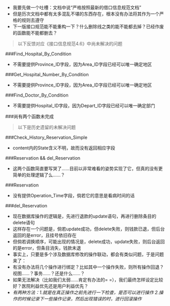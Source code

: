 - 我要先做一个吐槽：文档中说“严格按照最新的借口信息规范文档”
- 但是历次文档中都有太多混乱不堪的东西存在，根本没有办法将其作为一个严格的规则去遵守
- 下一版接口规范能不能重构一下？什么删除线之类的能不能都去掉？已经作废的函数能不能都删去？

> 以下反馈对应《接口信息规范4.6》中尚未解决的问题

###Find_Hospital_By_Condition
- 不需要提供Province_ID字段，因为Area_ID字段已经可以唯一确定地区

###Get_Hospital_Number_By_Condition
- 不需要提供Province_ID字段，因为Area_ID字段已经可以唯一确定地区

###Find_Doctor_By_Condition
- 不需要提供Hospital_ID字段，因为Depart_ID字段已经可以唯一确定部门

###尚有两个函数未完成

> 以下是历史遗留的未解决问题

###Check_History_Reservation_Simple
- content内的State含义不明，故而没有返回相应字段

###Reservation && del_Reservation
- 这两个函数简直要写哭了……目前以非常难看的姿势实现了它，但真的没有更简单的处理逻辑了么……？

###Reservation
- 没有提供Operation_Time字段，倘若它的意思是看病时间的话

###del_Reservation
- 现在数据库操作的逻辑是，先进行退款的update语句，再进行删除条目的delete语句
- 这样存在一个问题是，倘若update成功，但delete失败，则钱款已退，但后台返回的是error，且挂号依旧存在
- 但倘若调换顺序，可能出现的情况是，delete成功，update失败，则后台返回的是error，但条目消失，钱款未退
- 事实上，只要是多个涉及数据库修改的操作联动，都会有类似问题，于是问题来了：
- 有没有办法将几个操作进行绑定？比如其中一个操作失败，则所有操作回退？视图……？事务……？还是什么……？
- 如果无法解决（比如我们太弱……肯定有办法的= =），我们最终怎样设定比较好？医院利益优先还是用户利益优先？
- *有两种方法：1.就是在真正操作之前先进行一下检查，是否可以进行操作 2.操作的时候记录下一些操作记录，然后出现错误的时，进行回滚操作*
